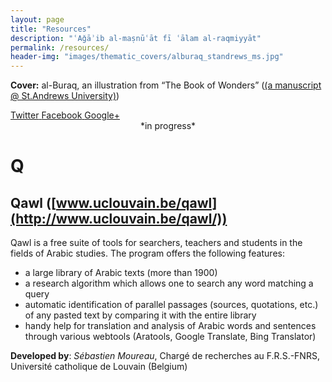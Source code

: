 ```yaml
---
layout: page
title: "Resources"
description: "ʿAǧāʾib al-maṣnūʿāt fī ʿālam al-raqmiyyāt"
permalink: /resources/
header-img: "images/thematic_covers/alburaq_standrews_ms.jpg"
---
```


<section class="post-topmatter">
<p class="imagecredit"><b>Cover:</b> al-Buraq, an illustration from “The Book of Wonders” (<a href='https://standrewsrarebooks.wordpress.com/2013/07/01/52-weeks-of-inspiring-illustrations-week-50-the-book-of-wonders/' target='_blank'>(a manuscript @ St.Andrews University)</a>)</p>
<section class="share"> 
<a class="icon-twitter" href="http://twitter.com/share?text=About Maxim Romanov&amp;url=http://maximromanov.github.io/about/"
onclick="window.open(this.href, 'twitter-share', 'width=550,height=235');return false;">
<span class="hidden">Twitter</span>
</a>
<a class="icon-facebook" href="https://www.facebook.com/sharer/sharer.php?u=http://maximromanov.github.io/about/"
onclick="window.open(this.href, 'facebook-share','width=580,height=296');return false;">
<span class="hidden">Facebook</span>
</a>
<a class="icon-google-plus" href="https://plus.google.com/share?url=http://maximromanov.github.io/about/"
onclick="window.open(this.href, 'google-plus-share', 'width=490,height=530');return false;">
<span class="hidden">Google+</span>
</a>
</section>
</section>

<center>*in progress*</center>

# Q

## Qawl ([www.uclouvain.be/qawl](http://www.uclouvain.be/qawl/))
Qawl is a free suite of tools for searchers, teachers and students in the fields of Arabic studies. The program offers the following features:

* a large library of Arabic texts (more than 1900)
* a research algorithm which allows one to search any word matching a query
* automatic identification of parallel passages (sources, quotations, etc.) of any pasted text by comparing it with the entire library
* handy help for translation and analysis of Arabic words and sentences through various webtools (Aratools, Google Translate, Bing Translator)

**Developed by**: *Sébastien Moureau*, Chargé de recherches au F.R.S.-FNRS, Université catholique de Louvain (Belgium)


